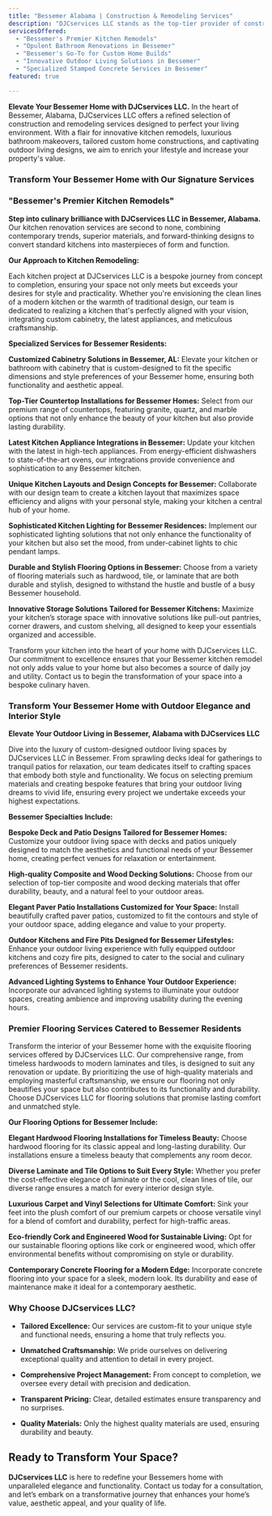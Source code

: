 ```yaml
---
title: "Bessemer Alabama | Construction & Remodeling Services"
description: "DJCservices LLC stands as the top-tier provider of construction and remodeling services in Bessemer, Alabama. Our commitment to transforming homes with state-of-the-art kitchen designs, spa-like bathroom renovations, and bespoke outdoor living areas ensures that every project we undertake enhances both luxury and functionality."
servicesOffered:
  - "Bessemer's Premier Kitchen Remodels"
  - "Opulent Bathroom Renovations in Bessemer"
  - "Bessemer's Go-To for Custom Home Builds"
  - "Innovative Outdoor Living Solutions in Bessemer"
  - "Specialized Stamped Concrete Services in Bessemer"
featured: true

---
```


**Elevate Your Bessemer Home with DJCservices LLC.** In the heart of Bessemer, Alabama, DJCservices LLC offers a refined selection of construction and remodeling services designed to perfect your living environment. With a flair for innovative kitchen remodels, luxurious bathroom makeovers, tailored custom home constructions, and captivating outdoor living designs, we aim to enrich your lifestyle and increase your property's value.

### Transform Your Bessemer Home with Our Signature Services

### "Bessemer's Premier Kitchen Remodels"

**Step into culinary brilliance with DJCservices LLC in Bessemer, Alabama.** Our kitchen renovation services are second to none, combining contemporary trends, superior materials, and forward-thinking designs to convert standard kitchens into masterpieces of form and function.

**Our Approach to Kitchen Remodeling:**

Each kitchen project at DJCservices LLC is a bespoke journey from concept to completion, ensuring your space not only meets but exceeds your desires for style and practicality. Whether you're envisioning the clean lines of a modern kitchen or the warmth of traditional design, our team is dedicated to realizing a kitchen that's perfectly aligned with your vision, integrating custom cabinetry, the latest appliances, and meticulous craftsmanship.

**Specialized Services for Bessemer Residents:**

**Customized Cabinetry Solutions in Bessemer, AL:** Elevate your kitchen or bathroom with cabinetry that is custom-designed to fit the specific dimensions and style preferences of your Bessemer home, ensuring both functionality and aesthetic appeal.

**Top-Tier Countertop Installations for Bessemer Homes:** Select from our premium range of countertops, featuring granite, quartz, and marble options that not only enhance the beauty of your kitchen but also provide lasting durability.

**Latest Kitchen Appliance Integrations in Bessemer:** Update your kitchen with the latest in high-tech appliances. From energy-efficient dishwashers to state-of-the-art ovens, our integrations provide convenience and sophistication to any Bessemer kitchen.

**Unique Kitchen Layouts and Design Concepts for Bessemer:** Collaborate with our design team to create a kitchen layout that maximizes space efficiency and aligns with your personal style, making your kitchen a central hub of your home.

**Sophisticated Kitchen Lighting for Bessemer Residences:** Implement our sophisticated lighting solutions that not only enhance the functionality of your kitchen but also set the mood, from under-cabinet lights to chic pendant lamps.

**Durable and Stylish Flooring Options in Bessemer:** Choose from a variety of flooring materials such as hardwood, tile, or laminate that are both durable and stylish, designed to withstand the hustle and bustle of a busy Bessemer household.

**Innovative Storage Solutions Tailored for Bessemer Kitchens:** Maximize your kitchen’s storage space with innovative solutions like pull-out pantries, corner drawers, and custom shelving, all designed to keep your essentials organized and accessible.

Transform your kitchen into the heart of your home with DJCservices LLC. Our commitment to excellence ensures that your Bessemer kitchen remodel not only adds value to your home but also becomes a source of daily joy and utility. Contact us to begin the transformation of your space into a bespoke culinary haven.

### Transform Your Bessemer Home with Outdoor Elegance and Interior Style

**Elevate Your Outdoor Living in Bessemer, Alabama with DJCservices LLC**

Dive into the luxury of custom-designed outdoor living spaces by DJCservices LLC in Bessemer. From sprawling decks ideal for gatherings to tranquil patios for relaxation, our team dedicates itself to crafting spaces that embody both style and functionality. We focus on selecting premium materials and creating bespoke features that bring your outdoor living dreams to vivid life, ensuring every project we undertake exceeds your highest expectations.

**Bessemer Specialties Include:**

**Bespoke Deck and Patio Designs Tailored for Bessemer Homes:** Customize your outdoor living space with decks and patios uniquely designed to match the aesthetics and functional needs of your Bessemer home, creating perfect venues for relaxation or entertainment.

**High-quality Composite and Wood Decking Solutions:** Choose from our selection of top-tier composite and wood decking materials that offer durability, beauty, and a natural feel to your outdoor areas.

**Elegant Paver Patio Installations Customized for Your Space:** Install beautifully crafted paver patios, customized to fit the contours and style of your outdoor space, adding elegance and value to your property.

**Outdoor Kitchens and Fire Pits Designed for Bessemer Lifestyles:** Enhance your outdoor living experience with fully equipped outdoor kitchens and cozy fire pits, designed to cater to the social and culinary preferences of Bessemer residents.

**Advanced Lighting Systems to Enhance Your Outdoor Experience:** Incorporate our advanced lighting systems to illuminate your outdoor spaces, creating ambience and improving usability during the evening hours.

### Premier Flooring Services Catered to Bessemer Residents

Transform the interior of your Bessemer home with the exquisite flooring services offered by DJCservices LLC. Our comprehensive range, from timeless hardwoods to modern laminates and tiles, is designed to suit any renovation or update. By prioritizing the use of high-quality materials and employing masterful craftsmanship, we ensure our flooring not only beautifies your space but also contributes to its functionality and durability. Choose DJCservices LLC for flooring solutions that promise lasting comfort and unmatched style.

**Our Flooring Options for Bessemer Include:**

**Elegant Hardwood Flooring Installations for Timeless Beauty:** Choose hardwood flooring for its classic appeal and long-lasting durability. Our installations ensure a timeless beauty that complements any room decor.

**Diverse Laminate and Tile Options to Suit Every Style:** Whether you prefer the cost-effective elegance of laminate or the cool, clean lines of tile, our diverse range ensures a match for every interior design style.

**Luxurious Carpet and Vinyl Selections for Ultimate Comfort:** Sink your feet into the plush comfort of our premium carpets or choose versatile vinyl for a blend of comfort and durability, perfect for high-traffic areas.

**Eco-friendly Cork and Engineered Wood for Sustainable Living:** Opt for our sustainable flooring options like cork or engineered wood, which offer environmental benefits without compromising on style or durability.

**Contemporary Concrete Flooring for a Modern Edge:** Incorporate concrete flooring into your space for a sleek, modern look. Its durability and ease of maintenance make it ideal for a contemporary aesthetic.

### Why Choose DJCservices LLC?

- **Tailored Excellence:** Our services are custom-fit to your unique style and functional needs, ensuring a home that truly reflects you.

- **Unmatched Craftsmanship:** We pride ourselves on delivering exceptional quality and attention to detail in every project.

- **Comprehensive Project Management:** From concept to completion, we oversee every detail with precision and dedication.

- **Transparent Pricing:** Clear, detailed estimates ensure transparency and no surprises.

- **Quality Materials:** Only the highest quality materials are used, ensuring durability and beauty.

## Ready to Transform Your Space?

**DJCservices LLC** is here to redefine your Bessemers home with unparalleled elegance and functionality. Contact us today for a consultation, and let’s embark on a transformative journey that enhances your home’s value, aesthetic appeal, and your quality of life.

